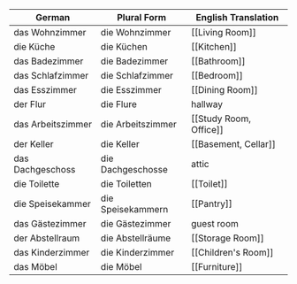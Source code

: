 
| German            | Plural Form       | English Translation    |
| ----------------- | ----------------- | ---------------------- |
| das Wohnzimmer    | die Wohnzimmer    | [[Living Room]]        |
| die Küche         | die Küchen        | [[Kitchen]]            |
| das Badezimmer    | die Badezimmer    | [[Bathroom]]           |
| das Schlafzimmer  | die Schlafzimmer  | [[Bedroom]]            |
| das Esszimmer     | die Esszimmer     | [[Dining Room]]        |
| der Flur          | die Flure         | hallway                |
| das Arbeitszimmer | die Arbeitszimmer | [[Study Room, Office]] |
| der Keller        | die Keller        | [[Basement, Cellar]]   |
| das Dachgeschoss  | die Dachgeschosse | attic                  |
| die Toilette      | die Toiletten     | [[Toilet]]             |
| die Speisekammer  | die Speisekammern | [[Pantry]]             |
| das Gästezimmer   | die Gästezimmer   | guest room             |
| der Abstellraum   | die Abstellräume  | [[Storage Room]]       |
| das Kinderzimmer  | die Kinderzimmer  | [[Children's Room]]    |
| das Möbel         | die Möbel         | [[Furniture]]          |

